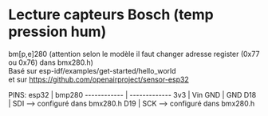 # Lecture capteurs Bosch (temp pression hum)

bm[p,e]280 (attention selon le modèle il faut changer adresse register (0x77 ou 0x76) dans bmx280.h)  
Basé sur esp-idf/examples/get-started/hello_world  
et sur https://github.com/openairproject/sensor-esp32  

PINS:
esp32 | bmp280
------------ | -------------
3v3 | Vin
GND | GND
D18 | SDI --> configuré dans bmx280.h
D19 | SCK --> configuré dans bmx280.h

